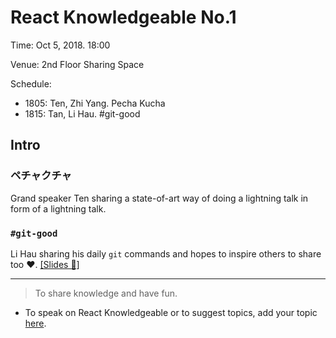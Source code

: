 # React Knowledgeable No.1

Time: Oct 5, 2018. 18:00

Venue: 2nd Floor Sharing Space

Schedule:

- 1805: Ten, Zhi Yang. Pecha Kucha
- 1815: Tan, Li Hau. #git-good

## Intro

### ペチャクチャ

Grand speaker Ten sharing a state-of-art way of doing a lightning talk in form of a lightning talk.

### `#git-good`

Li Hau sharing his daily `git` commands and hopes to inspire others to share too ❤️. [[Slides 📄]](https://slides.com/tanhauhau/git)

---

> To share knowledge and have fun.

- To speak on React Knowledgeable or to suggest topics, add your topic [here](./scheduling/sign-up-for-talks.md).
